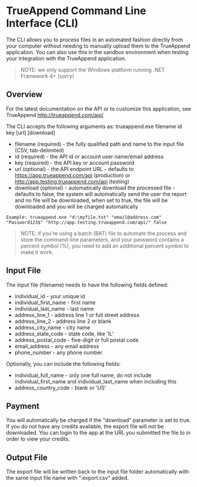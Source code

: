 # TrueAppend Command Line Interface (CLI)
The CLI allows you to process files in an automated fashion directly from your computer without needing to manually upload them to the TrueAppend application.  You can also use this in the sandbox environment when testing your integration with the TrueAppend application.
> NOTE:  we only support the Windows platform running .NET Framework 4+ (sorry)

## Overview

For the latest documentation on the API or to customize this application, see TrueAppend http://trueappend.com/api/

The CLI accepts the following arguments as: trueappend.exe filename id key [url] [download]
* filename (required) - the fully qualified path and name to the input file (CSV, tab-delimited)
* id (required) - the API id or account user name/email address
* key (required) - the API key or account password
* url (optional) - the API endpoint URL - defaults to https://app.trueappend.com/api (production) or http://app.testing.trueappend.com/api (testing)
* download (optional) - automatically download the processed file - defaults to false, the system will automatically send the user the report and no file will be downloaded, when set to true, the file will be downloaded and you will be charged automatically

`Example: trueappend.exe "d:\myfile.txt" "email@address.com" "Password123$" "http://app.testing.trueappend.com/api/" false`

> NOTE: if you're using a batch (BAT) file to automate the process and store the command-line parameters, and your password contains a percent symbol (%), you need to add an additional percent symbol to make it work.

## Input File
The input file (filename) needs to have the following fields defined:
* individual_id - your unique id
* individual_first_name - first name
* individual_last_name - last name
* address_line_1 - address line 1 or full street address
* address_line_2 - address line 2 or blank
* address_city_name - city name
* address_state_code - state code, like 'IL'
* address_postal_code - five-digit or full postal code
* email_address - any email address
* phone_number - any phone number

Optionally, you can include the following fields:
* individual_full_name - only one full name, do not include individual_first_name and individual_last_name when including this
* address_country_code - blank or 'US'

## Payment
You will automatically be charged if the "download" parameter is set to true. If you do not have any credits available, the export file will not be downloaded. You can login to the app at the URL you submitted the file to in order to view your credits.

## Output File
The export file will be written back to the input file folder automatically with the same input file name with ".export.csv" added.

